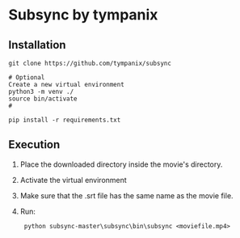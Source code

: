 # Subsync by tympanix

## Installation

    git clone https://github.com/tympanix/subsync
    
    # Optional
    Create a new virtual environment
    python3 -m venv ./
    source bin/activate
    #
    
    pip install -r requirements.txt



## Execution

1. Place the downloaded directory inside the movie's directory.
2. Activate the virtual environment
3. Make sure that the .srt file has the same name as the movie file.
4. Run: 
    
        python subsync-master\subsync\bin\subsync <moviefile.mp4>
